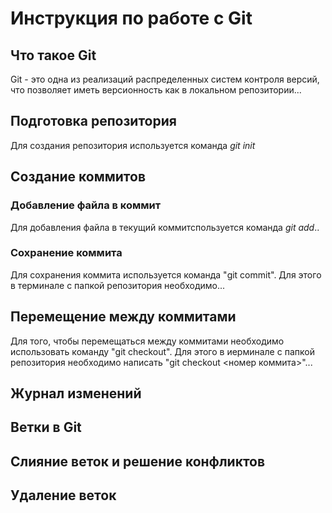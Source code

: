 # Инструкция по работе с Git

## Что такое Git

Git - это одна из реализаций распределенных систем контроля версий, что позволяет иметь версионность как в локальном репозитории...

## Подготовка репозитория

Для создания репозитория используется команда *git init*

## Создание коммитов

### Добавление файла в коммит

Для добавления файла в текущий коммитспользуется команда *git add*..

### Сохранение коммита

Для сохранения коммита используется команда "git commit". Для этого в терминале с папкой репозитория необходимо...



## Перемещение между коммитами

Для того, чтобы перемещаться между коммитами необходимо использовать команду "git checkout". Для этого в иерминале с папкой репозитория необходимо написать "git checkout <номер коммита>"...



## Журнал изменений

## Ветки в Git

## Слияние веток и решение конфликтов

## Удаление веток